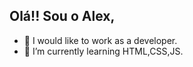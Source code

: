 ## Olá!! Sou o Alex,

- 🔭 I would like to work as a developer.
- 🌱 I’m currently learning HTML,CSS,JS.
